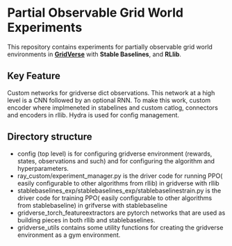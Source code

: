 # Partial Observable Grid World Experiments

This repository contains experiments for partially observable grid world environments in [**GridVerse**](https://github.com/abaisero/gym-gridverse) with **Stable Baselines**, and **RLlib**.

## Key Feature

Custom networks for gridverse dict observations. This network at a high level is a CNN followed by an optional RNN. To make this work, custom encoder where implmeneted in stabelines and custom catlog, connectors and encoders in rllib. Hydra is used for config management.

## Directory structure
- config (top level) is for configuring gridverse environment (rewards, states, observations and such) and for configuring the algorithm and hyperparameters.
- ray_custom/experiment_manager.py is the driver code for running PPO( easily configurable to other algorithms from rllib) in gridverse with rllib
- stablebaselines_exp/stablebaselines_exp/stablebaselinestrain.py is the driver code for training PPO( easily configurable to other algorithms from stablebaseline) in grifverse with stablebaseline
- gridverse_torch_featureextractors are pytorch networks that are used as building pieces in both rllib and stablebaselines.
- gridverse_utils contains some utility functions for creating the gridverse environment as a gym environment.
